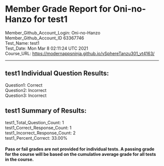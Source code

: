 # Member Grade Report for Oni-no-Hanzo for test1  
   
Member_Github_Account_Login: Oni-no-Hanzo  
Member_Github_Account_ID 63367746  
Test_Name: test1  
Test_Date: Mon Mar  8 02:11:24 UTC 2021  
Course_URL: https://modernappsninja.github.io/vSphereTanzu301_vt4163/  
   
---  
## test1 Individual Question Results:  
Question1: Correct  
Question2: Incorrect  
Question3: Incorrect  
## test1 Summary of Results:  
test1_Total_Question_Count: 1  
test1_Correct_Response_Count: 1  
test1_Incorrect_Response_Count: 2  
test1_Percent_Correct: 33.00%  
#### Pass or fail grades are not provided for individual tests. A passing grade for the course will be based on the cumulative average grade for all tests in the course.  
